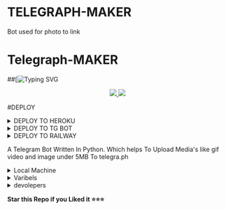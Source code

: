 # TELEGRAPH-MAKER
Bot used for photo to link


# Telegraph-MAKER


##[![Typing SVG](https://readme-typing-svg.herokuapp.com/?lines=welcome+To+tg-graph-𝑭𝑰𝑳𝑻𝑬𝑹-𝑩𝑶𝑻!;created+by+𝑻𝑬𝑨𝑴+devour+devils!;A+simple+Bot!;Auto+filter!;start+message+with+pic!;and+all+futures!)
</p>




  </a>
</p>
<p align="center">
  <a href="https://github.com/kamarjahan/TELEGRAPH-MAKER">
    <img src="https://img.shields.io/github/stars/MoTechYT/MT-TelegraPh?style=social">

  </a>
  
  <a href="https://github.com/kamarjahan/TELEGRAPH-MAKER/fork">
    <img src="https://img.shields.io/github/forks/MoTechYT/MT-TelegraPh?label=Fork&style=social">

  </a>  
</p>

#DEPLOY


<details><summary>DEPLOY TO HEROKU</summary>
<p>
<br>
<a href="https://heroku.com/deploy?template=https://github.com/kamarjahan/TELEGRAPH-MAKER">
  <img src="https://www.herokucdn.com/deploy/button.svg" alt="Deploy">
</a>
</p>
</details>




<details><summary>DEPLOY TO TG BOT</summary>
<p>
<br>
<a href="https://telegram.dog/XTZ_HerokuBot?start=a2FtYXJqYWhhbi9URUxFR1JBUEgtTUFLRVIgbWFpbg">
  <img src="https://www.herokucdn.com/deploy/button.svg" alt="Deploy">
</a>
</p>
</details>





<details><summary>DEPLOY TO RAILWAY</summary>
<p>
<br>
<a href="https://railway.app/new/template/9pTPfF?referralCode=Devour">
  <img src="https://railway.app/button.svg" alt="Deploy">
  
THIS BOT WILL DEPLOY ON RAILWAY SUSSESLY BECAUSE RAILWAY ACCEPTED THE BOT
  
</a>
</p>
</details>



A Telegram Bot Written In Python. Which helps To Upload Media's like gif video and image under 5MB To telegra.ph   

<details><summary>Local Machine</summary>
<p>
<br>
#first clone repo use this cmd
  
  `sudo apt install git`
  `git clone https://github.com/kamarjahan/TELEGRAPH-MAKER.git`

#Install requirements use this cmd
  `sudo apt install pip` or `sudo apt install python3-pip`
  `pip3 install -r requirements.txt`

#edit the sample_config.py wih your configs then run this cmd
  `python3 bot.py`

Now send /start to you bot to see if it is running!
</a>
</p>
</details>

<details><summary>Varibels</summary>
<p>
<br>
``TG_BOT_TOKEN : YOUR BOT TOKEN. GET IT FROM @BOTFATHER``

``START_MESSAGE : YOUR TELEGRAM APP ID or my.telegram.in``

``BOT_USER_NAME : YOUR TELEGRAM API HASH or my.telegram.in````
</a>
</p>
</details>

<details><summary>devolepers</summary>
<p>
<br>
# Thanks To

Thanks To [devourdevils](https://github.com/devourdevils) 

</a>
</p>
</details>

**Star this Repo if you Liked it ⭐⭐⭐**
